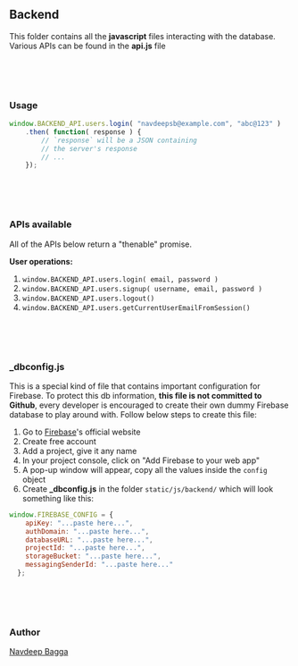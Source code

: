 ## Backend

This folder contains all the __javascript__ files interacting with the database. Various APIs can be found in the __api.js__ file

<br />
<br />
<br />

### Usage

```javascript
window.BACKEND_API.users.login( "navdeepsb@example.com", "abc@123" )
    .then( function( response ) {
        // `response` will be a JSON containing
        // the server's response
        // ...
    });
```

<br />
<br />
<br />

### APIs available

All of the APIs below return a "thenable" promise.

__User operations:__

1. `window.BACKEND_API.users.login( email, password )`
2. `window.BACKEND_API.users.signup( username, email, password )`
3. `window.BACKEND_API.users.logout()`
4. `window.BACKEND_API.users.getCurrentUserEmailFromSession()`

<br />
<br />
<br />

### \_dbconfig.js

This is a special kind of file that contains important configuration for Firebase. To protect this db information, __this file is not committed to Github__, every developer is encouraged to create their own dummy Firebase database to play around with. Follow below steps to create this file:

1. Go to [Firebase](https://firebase.google.com/ "Firebase")'s official website
2. Create free account
3. Add a project, give it any name
4. In your project console, click on "Add Firebase to your web app"
5. A pop-up window will appear, copy all the values inside the `config` object
6. Create __\_dbconfig.js__ in the folder `static/js/backend/` which will look something like this:

```javascript
window.FIREBASE_CONFIG = {
    apiKey: "...paste here...",
    authDomain: "...paste here...",
    databaseURL: "...paste here...",
    projectId: "...paste here...",
    storageBucket: "...paste here...",
    messagingSenderId: "...paste here..."
  };
```

<br />
<br />
<br />

### Author
[Navdeep Bagga](http://www.navdeepsb.com "Navdeep's online portfolio")